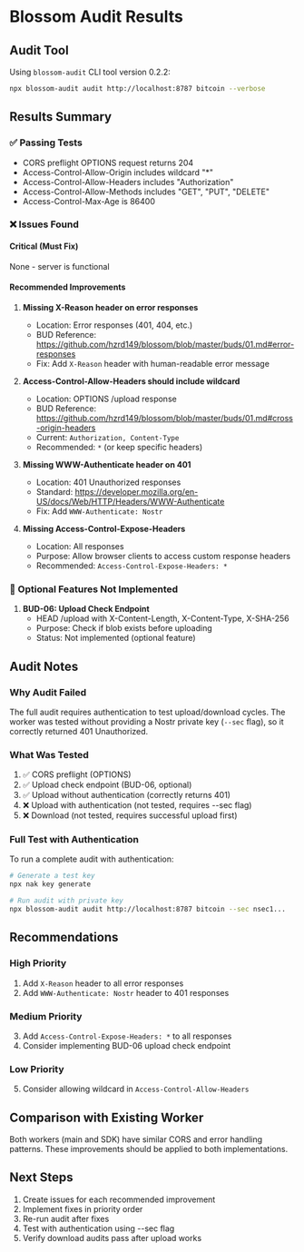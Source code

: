 # Blossom Audit Results

## Audit Tool

Using `blossom-audit` CLI tool version 0.2.2:
```bash
npx blossom-audit audit http://localhost:8787 bitcoin --verbose
```

## Results Summary

### ✅ Passing Tests
- CORS preflight OPTIONS request returns 204
- Access-Control-Allow-Origin includes wildcard "*"
- Access-Control-Allow-Headers includes "Authorization"
- Access-Control-Allow-Methods includes "GET", "PUT", "DELETE"
- Access-Control-Max-Age is 86400

### ❌ Issues Found

#### Critical (Must Fix)
None - server is functional

#### Recommended Improvements

1. **Missing X-Reason header on error responses**
   - Location: Error responses (401, 404, etc.)
   - BUD Reference: https://github.com/hzrd149/blossom/blob/master/buds/01.md#error-responses
   - Fix: Add `X-Reason` header with human-readable error message

2. **Access-Control-Allow-Headers should include wildcard**
   - Location: OPTIONS /upload response
   - BUD Reference: https://github.com/hzrd149/blossom/blob/master/buds/01.md#cross-origin-headers
   - Current: `Authorization, Content-Type`
   - Recommended: `*` (or keep specific headers)

3. **Missing WWW-Authenticate header on 401**
   - Location: 401 Unauthorized responses
   - Standard: https://developer.mozilla.org/en-US/docs/Web/HTTP/Headers/WWW-Authenticate
   - Fix: Add `WWW-Authenticate: Nostr`

4. **Missing Access-Control-Expose-Headers**
   - Location: All responses
   - Purpose: Allow browser clients to access custom response headers
   - Recommended: `Access-Control-Expose-Headers: *`

### 🔵 Optional Features Not Implemented

1. **BUD-06: Upload Check Endpoint**
   - HEAD /upload with X-Content-Length, X-Content-Type, X-SHA-256
   - Purpose: Check if blob exists before uploading
   - Status: Not implemented (optional feature)

## Audit Notes

### Why Audit Failed
The full audit requires authentication to test upload/download cycles. The worker was tested without providing a Nostr private key (`--sec` flag), so it correctly returned 401 Unauthorized.

### What Was Tested
1. ✅ CORS preflight (OPTIONS)
2. ✅ Upload check endpoint (BUD-06, optional)
3. ✅ Upload without authentication (correctly returns 401)
4. ❌ Upload with authentication (not tested, requires --sec flag)
5. ❌ Download (not tested, requires successful upload first)

### Full Test with Authentication

To run a complete audit with authentication:
```bash
# Generate a test key
npx nak key generate

# Run audit with private key
npx blossom-audit audit http://localhost:8787 bitcoin --sec nsec1...
```

## Recommendations

### High Priority
1. Add `X-Reason` header to all error responses
2. Add `WWW-Authenticate: Nostr` header to 401 responses

### Medium Priority
3. Add `Access-Control-Expose-Headers: *` to all responses
4. Consider implementing BUD-06 upload check endpoint

### Low Priority
5. Consider allowing wildcard in `Access-Control-Allow-Headers`

## Comparison with Existing Worker

Both workers (main and SDK) have similar CORS and error handling patterns. These improvements should be applied to both implementations.

## Next Steps

1. Create issues for each recommended improvement
2. Implement fixes in priority order
3. Re-run audit after fixes
4. Test with authentication using --sec flag
5. Verify download audits pass after upload works
